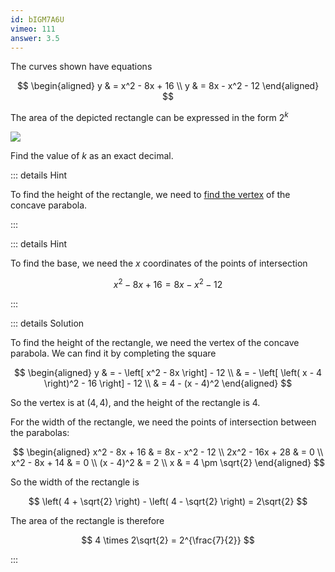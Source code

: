 ```yaml
---
id: bIGM7A6U
vimeo: 111
answer: 3.5
---
```


The curves shown have equations

$$
\begin{aligned}
y & = x^2 - 8x + 16 \\
y & = 8x - x^2 - 12
\end{aligned}
$$

The area of the depicted rectangle can be expressed in the form $2^k$

![](/img/learn/quad-36.svg)

Find the value of $k$ as an exact decimal.

<AnswerInput :answer="$frontmatter.answer" />

::: details Hint

To find the height of the rectangle, we need to
[find the vertex](/pure/quadratics/finding-the-vertex/) of the concave parabola.

:::

::: details Hint

To find the base, we need the $x$ coordinates of the points of intersection

$$
x^2 - 8x + 16 = 8x - x^2 - 12
$$

:::

::: details Solution

To find the height of the rectangle, we need the vertex of the concave parabola.
We can find it by completing the square

$$
\begin{aligned}
y
& = - \left[ x^2 - 8x \right] - 12 \\
& = - \left[ \left( x - 4 \right)^2 - 16 \right] - 12 \\
& = 4 - (x - 4)^2
\end{aligned}
$$

So the vertex is at $(4, 4)$, and the height of the rectangle is $4$.

For the width of the rectangle, we need the points of intersection between the
parabolas:

$$
\begin{aligned}
x^2 - 8x + 16 & = 8x - x^2 - 12 \\
2x^2 - 16x + 28 & = 0 \\
x^2 - 8x + 14 & = 0 \\
(x - 4)^2 & = 2 \\
x & = 4 \pm \sqrt{2}
\end{aligned}
$$

So the width of the rectangle is

$$
\left( 4 + \sqrt{2} \right) - \left( 4 - \sqrt{2} \right) = 2\sqrt{2}
$$

The area of the rectangle is therefore

$$
4 \times 2\sqrt{2} = 2^{\frac{7}{2}}
$$

:::
